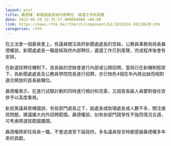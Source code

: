 ```yaml
---
layout: post
title: 聶德權：新聞處處長經內部聘任　遴選工作到尾聲
date: 2022-06-20 12:35:57.000000000 +08:00
link: https://news.rthk.hk/rthk/ch/component/k2/1653824-20220620.htm
categories: rthk
---
```


在立法會一個委員會上，有議員關注政府新聞處處長的空缺，公務員事務局局長聶德權說，新聞處處長一職是經政府內部聘任，遴選工作已到尾聲，完成程序後會有安排。

在新選拔聘任機制下，首長級的空缺會進行內部或公開招聘。當局已在新機制框架下，為新聞處處長及公務員學院院長進行招聘，亦已物色4個在年內將出缺而相對適合開放的首長級職位。

聶德權表示，在進行試驗計劃的同時進行檢討和完善，又說首長級人員要對接任安排予以高度重視。

新民黨議員黎棟國說，有些部門處長之下，副處長或助理處長或人數不多，關注接班問題，建議擴大向外招聘範圍。聶德權說，如有些部門競爭性不強而情況合適，可考慮將選拔範圍擴闊。

聶德權將卸任局長一職，不會過渡至下屆政府。多名議員發言時都感謝聶德權多年來的貢獻。
